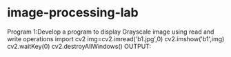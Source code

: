 # image-processing-lab
Program 1:Develop a program to display Grayscale image using read and write operations
  import cv2
  img=cv2.imread('b1.jpg',0)
  cv2.imshow('b1',img)
  cv2.waitKey(0)
  cv2.destroyAllWindows()
  OUTPUT:
